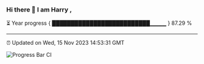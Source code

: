 ### Hi there 👋 I am Harry , 

⏳ Year progress { ██████████████████████████▁▁▁▁ } 87.29 %

---

⏰ Updated on Wed, 15 Nov 2023 14:53:31 GMT

![Progress Bar CI](https://github.com/duykhang68/duykhang68/workflows/Progress%20Bar%20CI/badge.svg)
